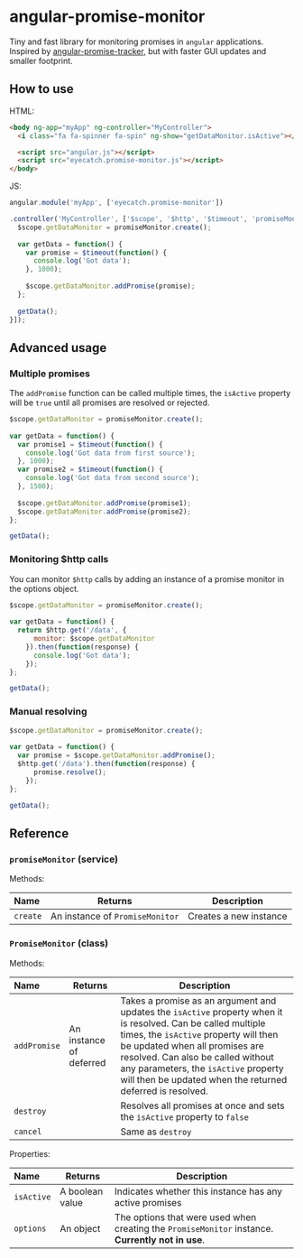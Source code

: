 # angular-promise-monitor
Tiny and fast library for monitoring promises in `angular` applications. Inspired by [angular-promise-tracker](https://github.com/ajoslin/angular-promise-tracker), but with faster GUI updates and smaller footprint.

## How to use
HTML:
```html
<body ng-app="myApp" ng-controller="MyController">
  <i class="fa fa-spinner fa-spin" ng-show="getDataMonitor.isActive"></i>

  <script src="angular.js"></script>
  <script src="eyecatch.promise-monitor.js"></script>
</body>
```
JS:
```js
angular.module('myApp', ['eyecatch.promise-monitor'])

.controller('MyController', ['$scope', '$http', '$timeout', 'promiseMonitor', function($scope, $http, $timeout, promiseMonitor) {
  $scope.getDataMonitor = promiseMonitor.create();
  
  var getData = function() {
    var promise = $timeout(function() {
      console.log('Got data');
    }, 1000);
    
    $scope.getDataMonitor.addPromise(promise);
  };
  
  getData();
}]);
```

## Advanced usage
### Multiple promises
The `addPromise` function can be called multiple times, the `isActive` property will be `true` until all promises are resolved or rejected.
```js
$scope.getDataMonitor = promiseMonitor.create();
  
var getData = function() {
  var promise1 = $timeout(function() {
    console.log('Got data from first source');
  }, 1000);
  var promise2 = $timeout(function() {
    console.log('Got data from second source');
  }, 1500);
  
  $scope.getDataMonitor.addPromise(promise1);
  $scope.getDataMonitor.addPromise(promise2);
};

getData();
```

### Monitoring $http calls
You can monitor `$http` calls by adding an instance of a promise monitor in the options object.

```js
$scope.getDataMonitor = promiseMonitor.create();
  
var getData = function() {
  return $http.get('/data', {
      monitor: $scope.getDataMonitor
    }).then(function(response) {
      console.log('Got data');
    });
};

getData();
```

### Manual resolving

```js
$scope.getDataMonitor = promiseMonitor.create();
  
var getData = function() {
  var promise = $scope.getDataMonitor.addPromise();
  $http.get('/data').then(function(response) {
      promise.resolve();
    });
};

getData();
```

## Reference
### `promiseMonitor` (service)
Methods:

Name | Returns | Description
:------------- | ------------ | -------------
`create` | An instance of `PromiseMonitor` | Creates a new instance

### `PromiseMonitor` (class)
Methods:

Name | Returns | Description
:------------- | ------------- | -------------
`addPromise` | An instance of deferred | Takes a promise as an argument and updates the `isActive` property when it is resolved. Can be called multiple times, the `isActive` property will then be updated when all promises are resolved. Can also be called without any parameters, the `isActive` property will then be updated when the returned deferred is resolved.
`destroy` | | Resolves all promises at once and sets the `isActive` property to `false`
`cancel` | | Same as `destroy`

Properties:

Name | Returns | Description
:------------- | ------------- | -------------
`isActive` | A boolean value | Indicates whether this instance has any active promises
`options` | An object | The options that were used when creating the `PromiseMonitor` instance. **Currently not in use**.
